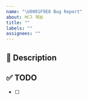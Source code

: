 ```yaml
---
name: "\U0001F9E8 Bug Report"
about: 버그 제보
title: ""
labels: ""
assignees: ""
---
```


<!--- 이슈 제목을 "[카테고리] 구현할 거 설명" 으로 작성했나요? -->
<!--- ex)[bug] 로그인 시 페이지 이동 오류 수정 -->

## 🚀 Description

## ✅ TODO

- [ ]
